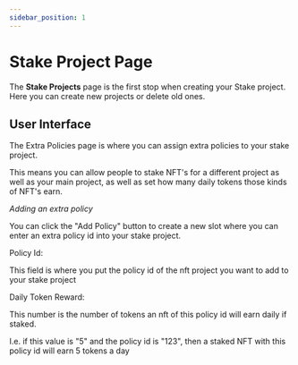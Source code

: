 ```yaml
---
sidebar_position: 1
---
```


# Stake Project Page

The **Stake Projects** page is the first stop when creating your Stake project. Here you can create new projects or delete old ones.

## User Interface

The Extra Policies page is where you can assign extra policies to your stake project. 

This means you can allow people to stake NFT's for a different project as well as your main project, as well as set how many daily tokens those kinds of NFT's earn. 

*Adding an extra policy*

You can click the "Add Policy" button to create a new slot where you can enter an extra policy id into your stake project. 

Policy Id: 

This field is where you put the policy id of the nft project you want to add to your stake project

Daily Token Reward: 

This number is the number of tokens an nft of this policy id will earn daily if staked. 

I.e. if this value is "5" and the policy id is "123", then a staked NFT with this policy id will earn 5 tokens a day



